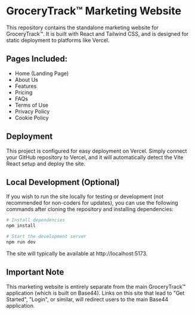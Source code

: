 # GroceryTrack™ Marketing Website

This repository contains the standalone marketing website for GroceryTrack™. It is built with React and Tailwind CSS, and is designed for static deployment to platforms like Vercel.

## Pages Included:
- Home (Landing Page)
- About Us
- Features
- Pricing
- FAQs
- Terms of Use
- Privacy Policy
- Cookie Policy

## Deployment

This project is configured for easy deployment on Vercel. Simply connect your GitHub repository to Vercel, and it will automatically detect the Vite React setup and deploy the site.

## Local Development (Optional)

If you wish to run the site locally for testing or development (not recommended for non-coders for updates), you can use the following commands after cloning the repository and installing dependencies:
```bash
# Install dependencies
npm install

# Start the development server
npm run dev
```

The site will typically be available at http://localhost:5173.

## Important Note

This marketing website is entirely separate from the main GroceryTrack™ application (which is built on Base44). Links on this site that lead to "Get Started", "Login", or similar, will redirect users to the main Base44 application.
